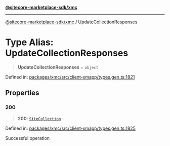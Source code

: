 [**@sitecore-marketplace-sdk/xmc**](../README.md)

***

[@sitecore-marketplace-sdk/xmc](../README.md) / UpdateCollectionResponses

# Type Alias: UpdateCollectionResponses

> **UpdateCollectionResponses** = `object`

Defined in: [packages/xmc/src/client-xmapp/types.gen.ts:1821](https://github.com/Sitecore/sitecore-marketplace-sdk/blob/af886e6134b8d1079ef5b8ef70b7eb2f1d9c8aeb/packages/xmc/src/client-xmapp/types.gen.ts#L1821)

## Properties

### 200

> **200**: [`SiteCollection`](SiteCollection.md)

Defined in: [packages/xmc/src/client-xmapp/types.gen.ts:1825](https://github.com/Sitecore/sitecore-marketplace-sdk/blob/af886e6134b8d1079ef5b8ef70b7eb2f1d9c8aeb/packages/xmc/src/client-xmapp/types.gen.ts#L1825)

Successful operation
